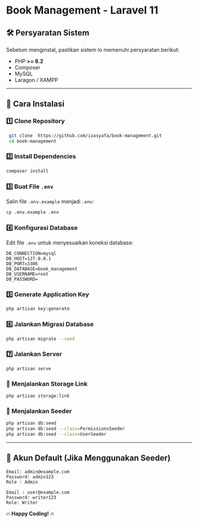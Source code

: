 # Book Management - Laravel 11


## 🛠 Persyaratan Sistem

Sebelum menginstal, pastikan sistem lo memenuhi persyaratan berikut:

- PHP **>= 8.2**
- Composer
- MySQL
- Laragon / XAMPP

---

## 🚀 Cara Instalasi

### 1️⃣ Clone Repository
```bash
 git clone  https://github.com/izasyafa/book-management.git
 cd book-management
```

### 2️⃣ Install Dependencies
```bash
composer install
```

### 3️⃣ Buat File `.env`
Salin file `.env.example` menjadi `.env`:
```bash
cp .env.example .env
```

### 4️⃣ Konfigurasi Database
Edit file `.env` untuk menyesuaikan koneksi database:
```env
DB_CONNECTION=mysql
DB_HOST=127.0.0.1
DB_PORT=3306
DB_DATABASE=book_management
DB_USERNAME=root
DB_PASSWORD=
```

### 5️⃣ Generate Application Key
```bash
php artisan key:generate
```

### 6️⃣ Jalankan Migrasi Database
```bash
php artisan migrate --seed
```

### 7️⃣ Jalankan Server
```bash
php artisan serve
```

### 🔹 Menjalankan Storage Link
```bash
php artisan storage:link
```

### 🔹 Menjalankan Seeder
```bash
php artisan db:seed
php artisan db:seed --class=PermissionsSeeder
php artisan db:seed --class=UserSeeder
```

---

## 🎯 Akun Default (Jika Menggunakan Seeder)
```plaintext
Email: admin@example.com
Password: admin123
Role : Admin

Email : user@example.com
Password: writer123
Role: Writer
```
🔥 **Happy Coding!** 🔥
